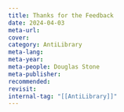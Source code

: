 ```yaml
---
title: Thanks for the Feedback
date: 2024-04-03
meta-url: 
cover: 
category: AntiLibrary
meta-lang: 
meta-year: 
meta-people: Douglas Stone
meta-publisher: 
recommended: 
revisit:
internal-tag: "[[AntiLibrary]]"
---
```


